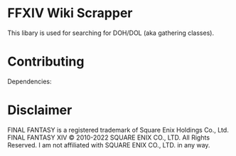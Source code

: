 # FFXIV Wiki Scrapper
This libary is used for searching for DOH/DOL (aka gathering classes). 




# Contributing 
Dependencies:

# Disclaimer
FINAL FANTASY is a registered trademark of Square Enix Holdings Co., Ltd. FINAL FANTASY XIV © 2010-2022 SQUARE ENIX CO., LTD. All Rights Reserved. I am not affiliated with SQUARE ENIX CO., LTD. in any way.
